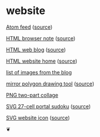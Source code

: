 # website

[Atom feed](https://06tron.github.io/atom.xml) ([source](atom.xml))

[HTML browser note](https://06tron.github.io/66c/browser_note.html) ([source](66c/browser_note.html))

[HTML web blog](https://06tron.github.io/blog/index.html) ([source](blog/index.html))

[HTML website home](https://06tron.github.io/index.html) ([source](index.xml))

[list of images from the blog](https://06tron.github.io/index.html?s=entry+content+img)

[mirror polygon drawing tool](https://06tron.github.io/index.html?s=%23mirror_polygon_66c) ([source](66c/mirror_polygon.svg))

[PNG two-part collage](https://06tron.github.io/619/A%20Crow's%20Head.png)

[SVG 27-cell portal sudoku](https://06tron.github.io/668/ns_portals.svg) ([source](668/ns_portals.svg))

[SVG website icon](https://06tron.github.io/icons/48.svg) ([source](icons/48.svg))

&#10086;
